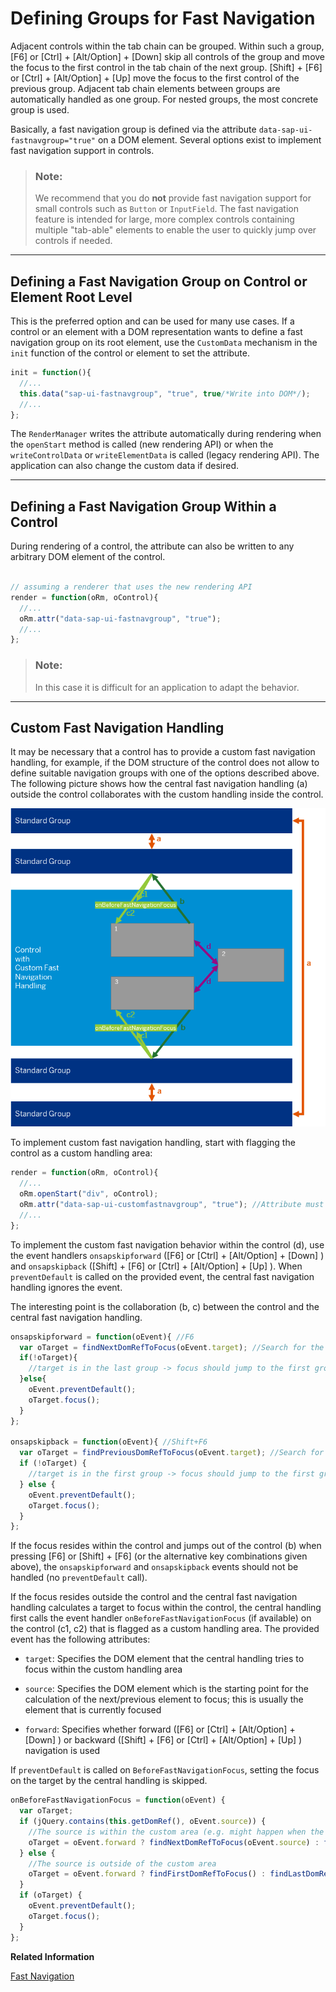 <!-- loio10b14c7284ba48a185ae2046db470706 -->

# Defining Groups for Fast Navigation

Adjacent controls within the tab chain can be grouped. Within such a group, [F6\] or [Ctrl\] + [Alt/Option\] + [Down\] skip all controls of the group and move the focus to the first control in the tab chain of the next group. [Shift\] + [F6\]  or [Ctrl\] + [Alt/Option\] + [Up\]  move the focus to the first control of the previous group. Adjacent tab chain elements between groups are automatically handled as one group. For nested groups, the most concrete group is used.

Basically, a fast navigation group is defined via the attribute `data-sap-ui-fastnavgroup="true"` on a DOM element. Several options exist to implement fast navigation support in controls.

> ### Note:  
> We recommend that you do **not** provide fast navigation support for small controls such as `Button` or `InputField`. The fast navigation feature is intended for large, more complex controls containing multiple "tab-able" elements to enable the user to quickly jump over controls if needed.

***

## Defining a Fast Navigation Group on Control or Element Root Level

This is the preferred option and can be used for many use cases. If a control or an element with a DOM representation wants to define a fast navigation group on its root element, use the `CustomData` mechanism in the `init` function of the control or element to set the attribute.

```js
init = function(){
  //...
  this.data("sap-ui-fastnavgroup", "true", true/*Write into DOM*/);
  //...
};

```

The `RenderManager` writes the attribute automatically during rendering when the `openStart` method is called \(new rendering API\) or when the `writeControlData` or `writeElementData` is called \(legacy rendering API\). The application can also change the custom data if desired.

***

## Defining a Fast Navigation Group Within a Control

During rendering of a control, the attribute can also be written to any arbitrary DOM element of the control.

```js

// assuming a renderer that uses the new rendering API
render = function(oRm, oControl){
  //...
  oRm.attr("data-sap-ui-fastnavgroup", "true");
  //...
};

```

> ### Note:  
> In this case it is difficult for an application to adapt the behavior.

***

## Custom Fast Navigation Handling

It may be necessary that a control has to provide a custom fast navigation handling, for example, if the DOM structure of the control does not allow to define suitable navigation groups with one of the options described above. The following picture shows how the central fast navigation handling \(a\) outside the control collaborates with the custom handling inside the control.

![](images/loiofd10658b749c45f39ad27a45a414fae0_LowRes.png)

To implement custom fast navigation handling, start with flagging the control as a custom handling area:

```js
render = function(oRm, oControl){
  //...
  oRm.openStart("div", oControl);
  oRm.attr("data-sap-ui-customfastnavgroup", "true"); //Attribute must be on the root element of the control.
  //...
};

```

To implement the custom fast navigation behavior within the control \(d\), use the event handlers `onsapskipforward` \([F6\] or [Ctrl\] + [Alt/Option\] + [Down\] \) and `onsapskipback` \([Shift\] + [F6\]  or [Ctrl\] + [Alt/Option\] + [Up\] \). When `preventDefault` is called on the provided event, the central fast navigation handling ignores the event.

The interesting point is the collaboration \(b, c\) between the control and the central fast navigation handling.

```js
onsapskipforward = function(oEvent){ //F6
  var oTarget = findNextDomRefToFocus(oEvent.target); //Search for the next DOM element within the control which should be focused.
  if(!oTarget){
    //target is in the last group -> focus should jump to the first group after the control (done by the central handling, preventDefault not called)
  }else{
    oEvent.preventDefault();
    oTarget.focus();
  }
};

onsapskipback = function(oEvent){ //Shift+F6
  var oTarget = findPreviousDomRefToFocus(oEvent.target); //Search for the previous DOM element within the control which should be focused.
  if (!oTarget) {
    //target is in the first group -> focus should jump to the first group before the control (done by the central handling, preventDefault not called)
  } else {
    oEvent.preventDefault();
    oTarget.focus();
  }
};

```

If the focus resides within the control and jumps out of the control \(b\) when pressing [F6\] or [Shift\] + [F6\]  \(or the alternative key combinations given above\), the `onsapskipforward` and `onsapskipback` events should not be handled \(no `preventDefault` call\).

If the focus resides outside the control and the central fast navigation handling calculates a target to focus within the control, the central handling first calls the event handler `onBeforeFastNavigationFocus` \(if available\) on the control \(c1, c2\) that is flagged as a custom handling area. The provided event has the following attributes:

-   `target`: Specifies the DOM element that the central handling tries to focus within the custom handling area

-   `source`: Specifies the DOM element which is the starting point for the calculation of the next/previous element to focus; this is usually the element that is currently focused

-   `forward`: Specifies whether forward \([F6\] or [Ctrl\] + [Alt/Option\] + [Down\] \) or backward \([Shift\] + [F6\]  or [Ctrl\] + [Alt/Option\] + [Up\] \) navigation is used


If `preventDefault` is called on `BeforeFastNavigationFocus`, setting the focus on the target by the central handling is skipped.

```js
onBeforeFastNavigationFocus = function(oEvent) {
  var oTarget;
  if (jQuery.contains(this.getDomRef(), oEvent.source)) {
    //The source is within the custom area (e.g. might happen when the focus is on a popup which is attached to an element within the custom area)
    oTarget = oEvent.forward ? findNextDomRefToFocus(oEvent.source) : findPreviousDomRefToFocus(oEvent.source);
  } else {
    //The source is outside of the custom area
    oTarget = oEvent.forward ? findFirstDomRefToFocus() : findLastDomRefToFocus();
  }
  if (oTarget) {
    oEvent.preventDefault();
    oTarget.focus();
  }
};

```

**Related Information**  


[Fast Navigation](../05_Developing_Apps/fast-navigation-d23e2cf.md "Adjacent controls within the tab chain can be grouped for fast navigation using keyboard shortcuts.")

